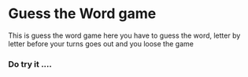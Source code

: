 # Guess the Word game

This is guess the word game here you have to guess the word, letter by letter before your turns goes out and you loose the game

### Do try it ....